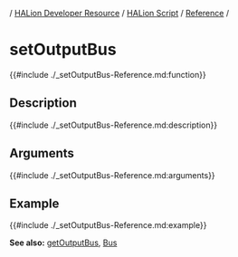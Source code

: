 / [HALion Developer Resource](../../HALion-Developer-Resource.md) / [HALion Script](./HALion-Script.md) / [Reference](./Reference.md) /

# setOutputBus

{{#include ./_setOutputBus-Reference.md:function}}

## Description

{{#include ./_setOutputBus-Reference.md:description}}

## Arguments

{{#include ./_setOutputBus-Reference.md:arguments}}

## Example

{{#include ./_setOutputBus-Reference.md:example}}

**See also:** [getOutputBus](./getOutputBus.md), [Bus](./Bus.md)